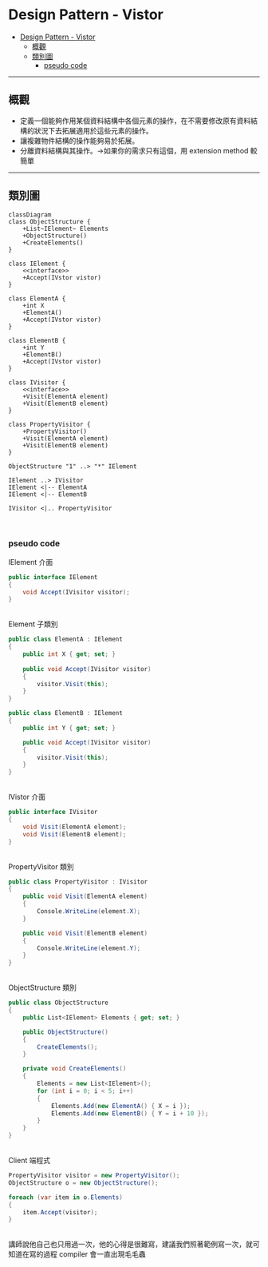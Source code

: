 # Design Pattern - Vistor

- [Design Pattern - Vistor](#design-pattern---vistor)
  - [概觀](#概觀)
  - [類別圖](#類別圖)
    - [pseudo code](#pseudo-code)

---
## 概觀
+ 定義一個能夠作用某個資料結構中各個元素的操作，在不需要修改原有資料結構的狀況下去拓展適用於這些元素的操作。
+ 讓複雜物件結構的操作能夠易於拓展。
+ 分離資料結構與其操作。→如果你的需求只有這個，用 extension method 較簡單

---
## 類別圖
```mermaid
classDiagram
class ObjectStructure {
    +List~IElement~ Elements
    +ObjectStructure()
    +CreateElements()
}

class IElement {
    <<interface>>
    +Accept(IVstor vistor)
}

class ElementA {
    +int X
    +ElementA()
    +Accept(IVstor vistor)
}

class ElementB {
    +int Y
    +ElementB()
    +Accept(IVstor vistor)
}

class IVisitor {
    <<interface>>
    +Visit(ElementA element)
    +Visit(ElementB element)
}

class PropertyVisitor {
    +PropertyVisitor()
    +Visit(ElementA element)
    +Visit(ElementB element)
}

ObjectStructure "1" ..> "*" IElement

IElement ..> IVisitor
IElement <|-- ElementA
IElement <|-- ElementB

IVisitor <|.. PropertyVisitor
```

<br/>

### pseudo code
IElement 介面
```csharp
public interface IElement
{
    void Accept(IVisitor visitor);
}
```

<br/>Element 子類別
```csharp
public class ElementA : IElement
{
    public int X { get; set; }
    
    public void Accept(IVisitor visitor)
    {
        visitor.Visit(this);
    }
}

public class ElementB : IElement
{
    public int Y { get; set; }

    public void Accept(IVisitor visitor)
    {
        visitor.Visit(this);
    }
}
```

<br/>IVistor 介面
```csharp
public interface IVisitor
{
    void Visit(ElementA element);
    void Visit(ElementB element);
}
```

<br/>PropertyVisitor 類別
```csharp
public class PropertyVisitor : IVisitor
{
    public void Visit(ElementA element)
    {
        Console.WriteLine(element.X);
    }

    public void Visit(ElementB element)
    {
        Console.WriteLine(element.Y);
    }
}
```

<br/>ObjectStructure 類別
```csharp
public class ObjectStructure
{
    public List<IElement> Elements { get; set; }

    public ObjectStructure()
    {
        CreateElements();
    }

    private void CreateElements()
    {
        Elements = new List<IElement>();
        for (int i = 0; i < 5; i++)
        {
            Elements.Add(new ElementA() { X = i });
            Elements.Add(new ElementB() { Y = i + 10 });
        }
    }
}
```

<br/>Client 端程式
```csharp
PropertyVisitor visitor = new PropertyVisitor();
ObjectStructure o = new ObjectStructure();

foreach (var item in o.Elements)
{
    item.Accept(visitor);
}
```

<br/>講師說他自己也只用過一次，他的心得是很難寫，建議我們照著範例寫一次，就可知道在寫的過程 compiler 會一直出現毛毛蟲